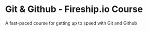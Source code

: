 # Git & Github - Fireship.io Course

A fast-paced course for getting up to speed with Git and Github